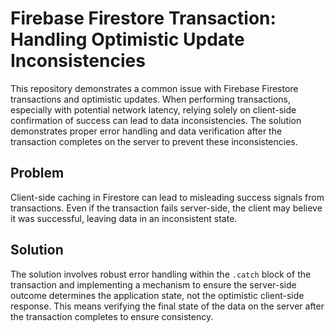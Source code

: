 # Firebase Firestore Transaction: Handling Optimistic Update Inconsistencies
This repository demonstrates a common issue with Firebase Firestore transactions and optimistic updates.  When performing transactions, especially with potential network latency, relying solely on client-side confirmation of success can lead to data inconsistencies. The solution demonstrates proper error handling and data verification after the transaction completes on the server to prevent these inconsistencies.

## Problem
Client-side caching in Firestore can lead to misleading success signals from transactions.  Even if the transaction fails server-side, the client may believe it was successful, leaving data in an inconsistent state.

## Solution
The solution involves robust error handling within the `.catch` block of the transaction and implementing a mechanism to ensure the server-side outcome determines the application state, not the optimistic client-side response.  This means verifying the final state of the data on the server after the transaction completes to ensure consistency.